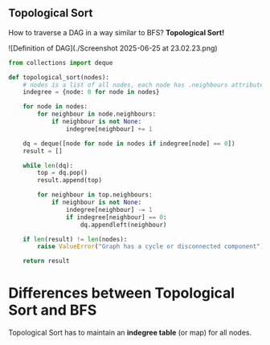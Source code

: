 ## Topological Sort

How to traverse a DAG in a way similar to BFS? **Topological Sort!**

![Definition of DAG](./Screenshot 2025-06-25 at 23.02.23.png)

```python
from collections import deque

def topological_sort(nodes):
    # nodes is a list of all nodes, each node has .neighbours attribute
    indegree = {node: 0 for node in nodes}

    for node in nodes:
        for neighbour in node.neighbours:
            if neighbour is not None:
                indegree[neighbour] += 1

    dq = deque([node for node in nodes if indegree[node] == 0])
    result = []

    while len(dq):
        top = dq.pop()
        result.append(top)

        for neighbour in top.neighbours:
            if neighbour is not None:
                indegree[neighbour] -= 1
                if indegree[neighbour] == 0:
                    dq.appendleft(neighbour)

    if len(result) != len(nodes):
        raise ValueError("Graph has a cycle or disconnected component")

    return result
```

Differences between Topological Sort and BFS
===================================
Topological Sort has to maintain an **indegree table** (or map) for all nodes.
